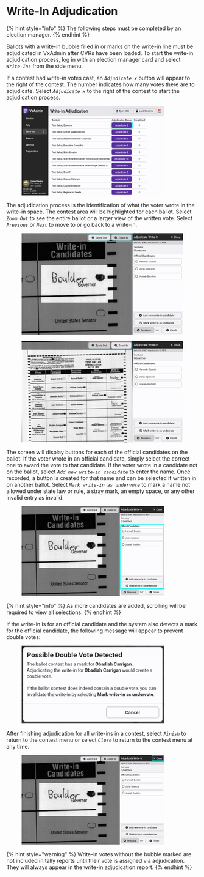 # Write-In Adjudication

{% hint style="info" %}
The following steps must be completed by an election manager.
{% endhint %}

Ballots with a write-in bubble filled in or marks on the write-in line must be adjudicated in VxAdmin after CVRs have been loaded. To start the write-in adjudication process, log in with an election manager card and select _`Write-Ins`_ from the side menu.

If a contest had write-in votes cast, an _`Adjudicate x`_ button will appear to the right of the contest. The number indicates how many votes there are to adjudicate. Select _`Adjudicate x`_ to the right of the contest to start the adjudication process.&#x20;

<figure><img src="../.gitbook/assets/write-in-screen-pre-adjudication-highlighted.jpg" alt="" width="375"><figcaption></figcaption></figure>

The adjudication process is the identification of what the voter wrote in the write-in space. The contest area will be highlighted for each ballot. Select _`Zoom Out`_ to see the entire ballot or a larger view of the written vote. Select _`Previous`_ or _`Next`_ to move to or go back to a write-in.

<div><figure><img src="../.gitbook/assets/write-in-adjudication-view-highlighted.jpg" alt=""><figcaption></figcaption></figure> <figure><img src="../.gitbook/assets/write-in-adjudication-view-zoomed-out-highlighted.jpg" alt=""><figcaption></figcaption></figure></div>

The screen will display buttons for each of the official candidates on the ballot. If the voter wrote in an official candidate, simply select the correct one to award the vote to that candidate. If the voter wrote in a candidate not on the ballot, select _`Add new write-in candidate`_ to enter the name. Once recorded, a button is created for that name and can be selected if written in on another ballot.  Select _`Mark write-in as undervote`_ to mark a name not allowed under state law or rule, a stray mark, an empty space, or any other invalid entry as invalid.

<figure><img src="../.gitbook/assets/write-in-adjudication-view-better-highlighted.jpg" alt="" width="375"><figcaption></figcaption></figure>

{% hint style="info" %}
As more candidates are added, scrolling will be required to view all selections.
{% endhint %}

If the write-in is for an official candidate and the system also detects a mark for the official candidate, the following message will appear to prevent double votes:

<figure><img src="../.gitbook/assets/write-in-adjudication-double-vote-cropped.jpg" alt="" width="375"><figcaption></figcaption></figure>

After finishing adjudication for all write-ins in a contest, select _`Finish`_ to return to the contest menu or select _`Close`_ to return to the contest menu at any time.

<figure><img src="../.gitbook/assets/write-in-adjudication-view-close-highlighted.jpg" alt="" width="375"><figcaption></figcaption></figure>

{% hint style="warning" %}
Write-in votes without the bubble marked are not included in tally reports until their vote is assigned via adjudication. They will always appear in the write-in adjudication report.
{% endhint %}
